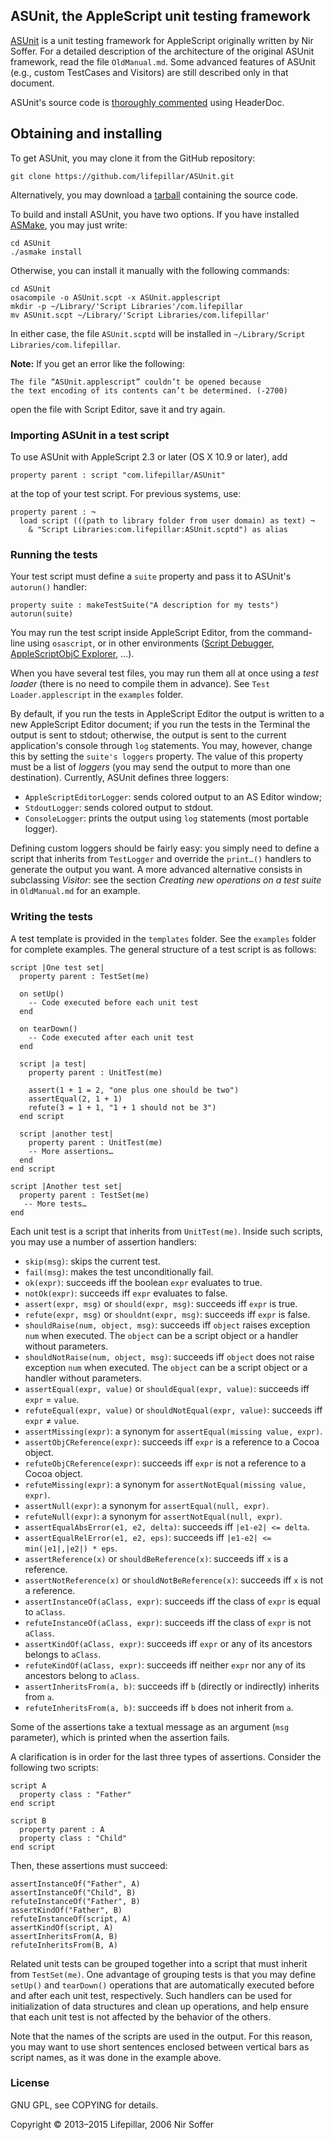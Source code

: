 ## ASUnit, the AppleScript unit testing framework

[ASUnit](http://nirs.freeshell.org/asunit/) is a unit testing framework for
AppleScript originally written by Nir Soffer.
For a detailed description of the architecture of the original ASUnit framework,
read the file `OldManual.md`. Some advanced features of ASUnit (e.g., custom
TestCases and Visitors) are still described only in that document.

ASUnit's source code is [thoroughly commented](http://lifepillar.me/ASUnit/)
using HeaderDoc.

## Obtaining and installing

To get ASUnit, you may clone it from the GitHub repository:

    git clone https://github.com/lifepillar/ASUnit.git

Alternatively, you may download a [tarball](https://github.com/lifepillar/ASUnit/releases)
containing the source code.

To build and install ASUnit, you have two options. If you have installed
[ASMake](https://github.com/lifepillar/ASMake), you may just write:

    cd ASUnit
    ./asmake install

Otherwise, you can install it manually with the following commands:

    cd ASUnit
    osacompile -o ASUnit.scpt -x ASUnit.applescript
    mkdir -p ~/Library/'Script Libraries'/com.lifepillar
    mv ASUnit.scpt ~/Library/'Script Libraries/com.lifepillar'

In either case, the file `ASUnit.scptd` will be installed in `~/Library/Script Libraries/com.lifepillar`.

**Note:** If you get an error like the following:

    The file “ASUnit.applescript” couldn’t be opened because
    the text encoding of its contents can’t be determined. (-2700)

open the file with Script Editor, save it and try again.

### Importing ASUnit in a test script

To use ASUnit with AppleScript 2.3 or later (OS X 10.9 or later), add

    property parent : script "com.lifepillar/ASUnit"

at the top of your test script. For previous systems, use:

    property parent : ¬
      load script (((path to library folder from user domain) as text) ¬
        & "Script Libraries:com.lifepillar:ASUnit.scptd") as alias


### Running the tests

Your test script must define a `suite` property and pass it to ASUnit's
`autorun()` handler:

    property suite : makeTestSuite("A description for my tests")
    autorun(suite)

You may run the test script inside AppleScript Editor,
from the command-line using `osascript`, or in other
environments ([Script Debugger], [AppleScriptObjC Explorer], …).

[Script Debugger]: http://www.latenightsw.com/sd4/ "Script Debugger"
[AppleScriptObjC Explorer]: http://www.macosxautomation.com/applescript/apps/explorer.html "AppleScriptObjC Explorer"

When you have several test files, you may run them all at once using
a _test loader_ (there is no need to compile them in advance).
See `Test Loader.applescript` in the `examples` folder.

By default, if you run the tests in AppleScript Editor the output is written
to a new AppleScript Editor document; if you run the tests in the Terminal
the output is sent to stdout; otherwise, the output is sent to the current
application's console through `log` statements. You may, however, change this
by setting the `suite's loggers` property. The value of this property
must be a list of _loggers_ (you may send the output to more than one
destination). Currently, ASUnit defines three loggers:

- `AppleScriptEditorLogger`: sends colored output to an AS Editor window;
- `StdoutLogger`: sends colored output to stdout.
- `ConsoleLogger`: prints the output using `log` statements (most portable logger).

Defining custom loggers should be fairly easy: you simply need to define a
script that inherits from `TestLogger` and override the `print…()` handlers to
generate the output you want. A more advanced alternative consists in
subclassing _Visitor_: see the section _Creating new operations on a test suite_
in `OldManual.md` for an example.


### Writing the tests

A test template is provided in the `templates` folder.
See the `examples` folder for complete examples.
The general structure of a test script is as follows:

    script |One test set|
      property parent : TestSet(me)

      on setUp()
        -- Code executed before each unit test
      end

      on tearDown()
        -- Code executed after each unit test
      end

      script |a test|
        property parent : UnitTest(me)

        assert(1 + 1 = 2, "one plus one should be two")
        assertEqual(2, 1 + 1)
        refute(3 = 1 + 1, "1 + 1 should not be 3")
      end script

      script |another test|
        property parent : UnitTest(me)
        -- More assertions…
      end
    end script

    script |Another test set|
      property parent : TestSet(me)
       -- More tests…
    end

Each unit test is a script that inherits from `UnitTest(me)`. Inside such scripts,
you may use a number of assertion handlers:

- `skip(msg)`: skips the current test.
- `fail(msg)`: makes the test unconditionally fail.
- `ok(expr)`: succeeds iff the boolean `expr` evaluates to true.
- `notOk(expr)`: succeeds iff `expr` evaluates to false.
- `assert(expr, msg)` or `should(expr, msg)`: succeeds iff `expr` is true.
- `refute(expr, msg)` or `shouldnt(expr, msg)`: succeeds iff `expr` is false.
- `shouldRaise(num, object, msg)`: succeeds iff `object` raises exception `num` when executed.
   The `object` can be a script object or a handler without parameters.
- `shouldNotRaise(num, object, msg)`: succeeds iff `object` does not raise exception `num` when executed.
   The `object` can be a script object or a handler without parameters.
- `assertEqual(expr, value)` or `shouldEqual(expr, value)`: succeeds iff `expr` = `value`.
- `refuteEqual(expr, value)` or `shouldNotEqual(expr, value)`: succeeds iff `expr` ≠ `value`.
- `assertMissing(expr)`: a synonym for `assertEqual(missing value, expr)`.
- `assertObjCReference(expr)`: succeeds iff `expr` is a reference to a Cocoa object.
- `refuteObjCReference(expr)`: succeeds iff `expr` is not a reference to a Cocoa object.
- `refuteMissing(expr)`: a synonym for `assertNotEqual(missing value, expr)`.
- `assertNull(expr)`: a synonym for `assertEqual(null, expr)`.
- `refuteNull(expr)`: a synonym for `assertNotEqual(null, expr)`.
- `assertEqualAbsError(e1, e2, delta)`: succeeds iff `|e1-e2| <= delta`.
- `assertEqualRelError(e1, e2, eps)`: succeeds iff `|e1-e2| <= min(|e1|,|e2|) * eps`.
- `assertReference(x)` or `shouldBeReference(x)`: succeeds iff `x` is a reference.
- `assertNotReference(x)` or `shouldNotBeReference(x)`: succeeds iff `x` is not a reference.
- `assertInstanceOf(aClass, expr)`: succeeds iff the class of `expr` is equal to `aClass`.
- `refuteInstanceOf(aClass, expr)`: succeeds iff the class of `expr` is not `aClass`.
- `assertKindOf(aClass, expr)`: succeeds iff `expr` or any of its ancestors belongs to `aClass`.
- `refuteKindOf(aClass, expr)`: succeeds iff neither `expr` nor any of its ancestors belong to `aClass`.
- `assertInheritsFrom(a, b)`: succeeds iff `b` (directly or indirectly) inherits from `a`.
- `refuteInheritsFrom(a, b)`: succeeds iff `b` does not inherit from `a`.

Some of the assertions take a textual message as an argument (`msg` parameter),
which is printed when the assertion fails.

A clarification is in order for the last three types of assertions.
Consider the following two scripts:

    script A
      property class : "Father"
    end script

    script B
      property parent : A
      property class : "Child"
    end script

Then, these assertions must succeed:

    assertInstanceOf("Father", A)
    assertInstanceOf("Child", B)
    refuteInstanceOf("Father", B)
    assertKindOf("Father", B)
    refuteInstanceOf(script, A)
    assertKindOf(script, A)
    assertInheritsFrom(A, B)
    refuteInheritsFrom(B, A)

Related unit tests can be grouped together into a script that must
inherit from `TestSet(me)`. One advantage of grouping
tests is that you may define `setUp()` and `tearDown()` operations
that are automatically executed before and after each unit test, respectively.
Such handlers can be used for initialization of
data structures and clean up operations, and help ensure that each unit test
is not affected by the behavior of the others.

Note that the names of the scripts are used in the output. For this reason,
you may want to use short sentences enclosed between vertical bars as script
names, as it was done in the example above.


### License

GNU GPL, see COPYING for details.

Copyright © 2013–2015 Lifepillar, 2006 Nir Soffer
